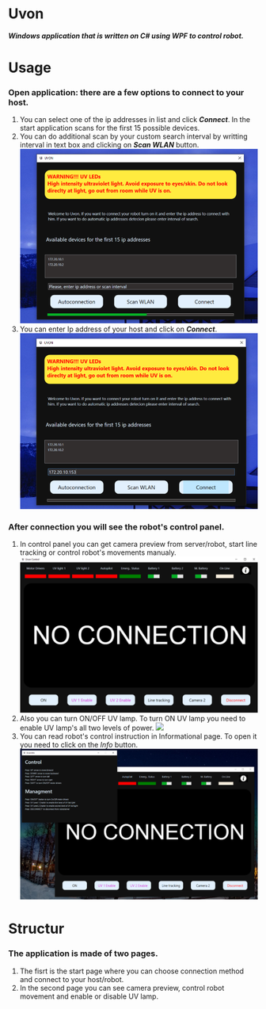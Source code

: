 # **Uvon**
**_Windows application that is written on C# using WPF to control robot._**

# Usage
### Open application: there are a few options to connect to your host. 
1. You can select one of the ip addresses in list and click **_Connect_**. In the start application scans for the first 15 possible devices.
2. You can do additional scan by your custom search interval by writting interval in text box and clicking on **_Scan WLAN_** button.
![](https://github.com/mce-technical/Uvon/blob/Uvon_Desktop/Screenshots/start_page.png)
3. You can enter Ip address of your host and click on **_Connect_**.
![](https://github.com/mce-technical/Uvon/blob/Uvon_Desktop/Screenshots/connect.png)
### After connection you will see the robot's control panel.
1. In control panel you can get camera preview from server/robot, start line tracking or control robot's movements manualy.
![](https://github.com/mce-technical/Uvon/blob/Uvon_Desktop/Screenshots/control_page.png)
2. Also you can turn ON/OFF UV lamp. To turn ON UV lamp you need to enable UV lamp's all two levels of power.
![](https://github.com/mce-technical/Uvon/blob/Uvon_Desktop/Screenshots/enable_uv.png)
3. You can read robot's control instruction in Informational page. To open it you need to click on the _Info_ button.
![](https://github.com/mce-technical/Uvon/blob/Uvon_Desktop/Screenshots/info_page.png)
# Structur

### The application is made of two pages.
1. The fisrt is the start page where you can choose connection method and connect to your host/robot.
2. In the second page you can see camera preview, control robot movement and enable or disable UV lamp.
